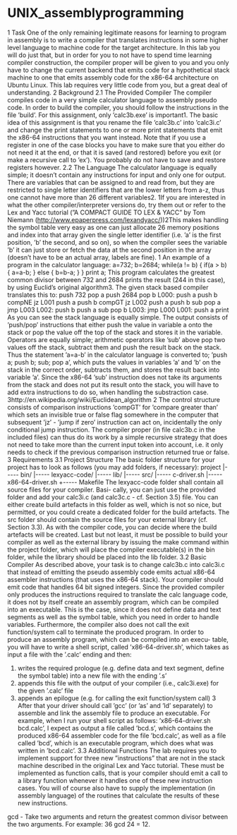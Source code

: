 # UNIX_assemblyprogramming

1 Task
One of the only remaining legitimate reasons for learning to program in assembly
is to write a compiler that translates instructions in some higher level language
to machine code for the target architecture. In this lab you will do just that, but
in order for you to not have to spend time learning compiler construction, the
compiler proper will be given to you and you only have to change the current
backend that emits code for a hypothetical stack machine to one that emits
assembly code for the x86-64 architecture on Ubuntu Linux. This lab requires
very little code from you, but a great deal of understanding.
2 Background
2.1 The Provided Compiler
The compiler compiles code in a very simple calculator language to assembly
pseudo code. In order to build the compiler, you should follow the instructions
in the file ’build’. For this assignment, only ’calc3b.exe’ is important1.
The basic idea of this assignment is that you rename the file ’calc3b.c’ into
’calc3i.c’ and change the print statements to one or more print statements that
emit the x86-64 instructions that you want instead. Note that if you use a
register in one of the case blocks you have to make sure that you either do not
need it at the end, or that it is saved (and restored) before you exit (or make
a recursive call to ’ex’). You probably do not have to save and restore registers
however.
2.2 The Language
The calculator language is equally simple; it doesn’t contain any instructions
for input and only one for output. There are variables that can be assigned to
and read from, but they are restricted to single letter identifiers that are the
lower letters from a-z, thus one cannot have more than 26 different variables2.
1If you are interested in what the other compiler/interpreter versions do, try them out
or refer to the Lex and Yacc tutorial (”A COMPACT GUIDE TO LEX & YACC” by Tom
Niemann (http://www.epaperpress.com/lexandyacc/))2This makes handling the symbol table very easy as one can just allocate 26 memory
positions and index into that array given the single letter identifier (i.e. ’a’ is the first position,
’b’ the second, and so on), so when the compiler sees the variable ’b’ it can just store or fetch
the data at the second position in the array (doesn’t have to be an actual array, labels are
fine).
1
An example of a program in the calculator language:
a=732;
b=2684;
while(a != b) {
if(a > b) {
a=a-b;
} else {
b=b-a;
}
}
print a;
This program calculates the greatest common divisor between 732 and 2684
prints the result (244 in this case), by using Euclid’s original algorithm3.
The given stack based compiler translates this to:
push 732
pop a
push 2684
pop b
L000:
push a
push b
compNE
jz L001
push a
push b
compGT
jz L002
push a
push b
sub
pop a
jmp L003
L002:
push b
push a
sub
pop b
L003:
jmp L000
L001:
push a
print
As you can see the stack language is equally simple. The output consists of
’push/pop’ instructions that either push the value in variable a onto the stack
or pop the value off the top of the stack and stores it in the variable.
Operators are equally simple; arithmetic operators like ’sub’ above pop two
values off the stack, subtract them and push the result back on the stack. Thus
the statement ’a=a-b’ in the calculator language is converted to; ’push a; push
b; sub; pop a’, which puts the values in variables ’a’ and ’b’ on the stack in the
correct order, subtracts them, and stores the result back into variable ’a’. Since
the x86-64 ’sub’ instruction does not take its arguments from the stack and does
not put its result onto the stack, you will have to add extra instructions to do
so, when handling the substraction case.
3http://en.wikipedia.org/wiki/Euclidean_algorithm
2
The control structure consists of comparison instructions ’compGT’ for ’compare
greater than’ which sets an invisible true or false flag somewhere in the computer
that subsequent ’jz’ - ’jump if zero’ instruction can act on, incidentally the
only conditional jump instruction. The compiler proper (in file calc3b.c in the
included files) can thus do its work by a simple recursive strategy that does not
need to take more than the current input token into account, i.e. it only needs
to check if the previous comparison instruction returned true or false.
3 Requirements
3.1 Project Structure
The basic folder structure for your project has to look as follows (you may add
folders, if necessary):
project
|----- bin/
|----- lexyacc-code/
|----- lib/
|----- src/
|----- c-driver.sh
|----- x86-64-driver.sh
+----- Makefile
The lexyacc-code folder shall contain all source files for your compiler. Basi-
cally, you can just use the provided folder and add your calc3i.c (and calc3c.c -
cf. Section 3.5) file. You can either create build artefacts in this folder as well,
which is not so nice, but permitted, or you could create a dedicated folder for
the build artefacts.
The src folder should contain the source files for your external library (cf.
Section 3.3). As with the compiler code, you can decide where the build artefacts
will be created.
Last but not least, it must be possible to build your compiler as well as the
external library by issuing the make command within the project folder, which
will place the compiler executable(s) in the bin folder, while the library should
be placed into the lib folder.
3.2 Basic Compiler
As described above, your task is to change calc3b.c into calc3i.c that instead of
emitting the pseudo assembly code emits actual x86-64 assembler instructions
(that uses the x86-64 stack). Your compiler should emit code that handles 64
bit signed integers.
Since the provided compiler only produces the instructions required to translate
the calc language code, it does not by itself create an assembly program, which
can be compiled into an executable. This is the case, since it does not define data
and text segments as well as the symbol table, which you need in order to handle
variables. Furthermore, the compiler also does not call the exit function/system
call to terminate the produced program.
In order to produce an assembly program, which can be compiled into an execu-
table, you will have to write a shell script, called ’x86-64-driver.sh’, which takes
as input a file with the ’.calc’ ending and then:
1. writes the required prologue (e.g. define data and text segment, define the
symbol table) into a new file with the ending ’.s’
2. appends this file with the output of your compiler (i.e., calc3i.exe) for the
given ’.calc’ file
3. appends an epilogue (e.g. for calling the exit function/system call)
3
After that your driver should call ’gcc’ (or ’as’ and ’ld’ separately) to assemble
and link the assembly file to produce an executable.
For example, when I run your shell script as follows: ’x86-64-driver.sh bcd.calc’,
I expect as output a file called ’bcd.s’, which contains the produced x86-64
assembler code for the file ’bcd.calc’, as well as a file called ’bcd’, which is an
executable program, which does what was written in ’bcd.calc’.
3.3 Additional Functions
The lab requires you to implement support for three new ”instructions” that are
not in the stack machine described in the original Lex and Yacc tutorial. These
must be implemented as function calls, that is your compiler should emit a call
to a library function whenever it handles one of these new instruction cases. You
will of course also have to supply the implementation (in assembly language) of
the routines that calculate the results of these new instructions.

gcd - Take two arguments and return the greatest common divisor between
the two arguments. For example: 36 gcd 24 = 12.
